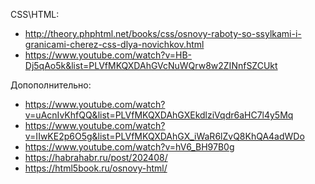 СSS\HTML:
* http://theory.phphtml.net/books/css/osnovy-raboty-so-ssylkami-i-granicami-cherez-css-dlya-novichkov.html
* https://www.youtube.com/watch?v=HB-Dj5qAo5k&list=PLVfMKQXDAhGVcNuWQrw8w2ZINnfSZCUkt

Допополнительно:
* https://www.youtube.com/watch?v=uAcnIvKhfQQ&list=PLVfMKQXDAhGXEkdlziVqdr6aHC7l4y5Mq
* https://www.youtube.com/watch?v=IIwKE2p6O5g&list=PLVfMKQXDAhGX_iWaR6lZvQ8KhQA4adWDo 
* https://www.youtube.com/watch?v=hV6_BH97B0g
* https://habrahabr.ru/post/202408/
* https://html5book.ru/osnovy-html/
